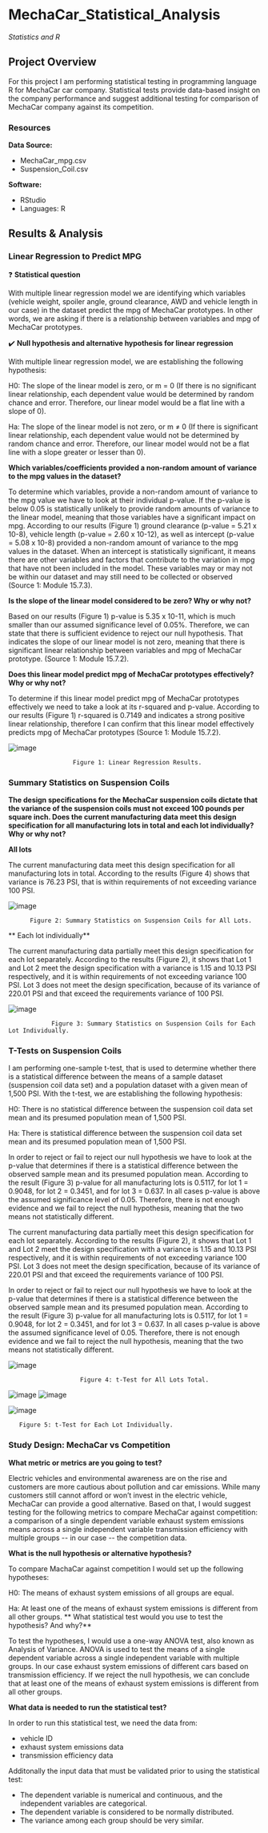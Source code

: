 # MechaCar_Statistical_Analysis

_Statistics and R_

## Project Overview

For this project I am performing statistical testing in programming language R for MechaCar car company. Statistical tests provide data-based insight on the company performance and suggest additional testing for comparison of MechaCar company against its competition.

### Resources

**Data Source:**

- MechaCar_mpg.csv
- Suspension_Coil.csv

**Software:**

- RStudio
- Languages: R

## Results & Analysis

### Linear Regression to Predict MPG

❓ **Statistical question**

With multiple linear regression model we are identifying which variables (vehicle weight, spoiler angle, ground clearance, AWD and vehicle length in our case) in the dataset predict the mpg of MechaCar prototypes. In other words, we are asking if there is a relationship between variables and mpg of MechaCar prototypes.

✔️ **Null hypothesis and alternative hypothesis for linear regression**

With multiple linear regression model, we are establishing the following hypothesis:

H0: The slope of the linear model is zero, or m = 0 (If there is no significant linear relationship, each dependent value would be determined by random chance and error. Therefore, our linear model would be a flat line with a slope of 0).

Ha: The slope of the linear model is not zero, or m ≠ 0 (If there is significant linear relationship, each dependent value would not be determined by random chance and error. Therefore, our linear model would not be a flat line with a slope greater or lesser than 0).

**Which variables/coefficients provided a non-random amount of variance to the mpg values in the dataset?**

To determine which variables, provide a non-random amount of variance to the mpg value we have to look at their individual p-value. If the p-value is below 0.05 is statistically unlikely to provide random amounts of variance to the linear model, meaning that those variables have a significant impact on mpg. According to our results (Figure 1) ground clearance (p-value = 5.21 x 10-8), vehicle length (p-value = 2.60 x 10-12), as well as intercept (p-value = 5.08 x 10-8) provided a non-random amount of variance to the mpg values in the dataset. When an intercept is statistically significant, it means there are other variables and factors that contribute to the variation in mpg that have not been included in the model. These variables may or may not be within our dataset and may still need to be collected or observed (Source 1: Module 15.7.3).

**Is the slope of the linear model considered to be zero? Why or why not?**

Based on our results (Figure 1) p-value is 5.35 x 10-11, which is much smaller than our assumed significance level of 0.05%. Therefore, we can state that there is sufficient evidence to reject our null hypothesis. That indicates the slope of our linear model is not zero, meaning that there is significant linear relationship between variables and mpg of MechaCar prototype. (Source 1: Module 15.7.2).

**Does this linear model predict mpg of MechaCar prototypes effectively? Why or why not?**

To determine if this linear model predict mpg of MechaCar prototypes effectively we need to take a look at its r-squared and p-value. According to our results (Figure 1) r-squared is 0.7149 and indicates a strong positive linear relationship, therefore I can confirm that this linear model effectively predicts mpg of MechaCar prototypes (Source 1: Module 15.7.2).

![image](https://user-images.githubusercontent.com/99419112/172073839-be1771ea-93c1-4264-b52e-3912c969dc3f.png)

                      Figure 1: Linear Regression Results.
                      
### Summary Statistics on Suspension Coils

**The design specifications for the MechaCar suspension coils dictate that the variance of the suspension coils must not exceed 100 pounds per square inch. Does the current manufacturing data meet this design specification for all manufacturing lots in total and each lot individually? Why or why not?**

**All lots**

The current manufacturing data meet this design specification for all manufacturing lots in total. According to the results (Figure 4) shows that variance is 76.23 PSI, that is within requirements of not exceeding variance 100 PSI.

![image](https://user-images.githubusercontent.com/99419112/172073886-d0d172be-268e-44a7-bc93-1191cfb0ce9e.png)

          Figure 2: Summary Statistics on Suspension Coils for All Lots.
          
** Each lot individually**

The current manufacturing data partially meet this design specification for each lot separately. According to the results (Figure 2), it shows that Lot 1 and Lot 2 meet the design specification with a variance is 1.15 and 10.13 PSI respectively, and it is within requirements of not exceeding variance 100 PSI. Lot 3 does not meet the design specification, because of its variance of 220.01 PSI and that exceed the requirements variance of 100 PSI.

![image](https://user-images.githubusercontent.com/99419112/172073939-6a0abf0a-7ffc-44a0-8b50-3f8cc43461a8.png)

                Figure 3: Summary Statistics on Suspension Coils for Each Lot Individually.
                
### **T-Tests on Suspension Coils**

I am performing one-sample t-test, that is used to determine whether there is a statistical difference between the means of a sample dataset (suspension coil data set) and a population dataset with a given mean of 1,500 PSI. With the t-test, we are establishing the following hypothesis:

H0: There is no statistical difference between the suspension coil data set mean and its presumed population mean of 1,500 PSI.

Ha: There is statistical difference between the suspension coil data set mean and its presumed population mean of 1,500 PSI.

In order to reject or fail to reject our null hypothesis we have to look at the p-value that determines if there is a statistical difference between the observed sample mean and its presumed population mean. According to the result (Figure 3) p-value for all manufacturing lots is 0.5117, for lot 1 = 0.9048, for lot 2 = 0.3451, and for lot 3 = 0.637. In all cases p-value is above the assumed significance level of 0.05. Therefore, there is not enough evidence and we fail to reject the null hypothesis, meaning that the two means not statistically different.

The current manufacturing data partially meet this design specification for each lot separately. According to the results (Figure 2), it shows that Lot 1 and Lot 2 meet the design specification with a variance is 1.15 and 10.13 PSI respectively, and it is within requirements of not exceeding variance 100 PSI. Lot 3 does not meet the design specification, because of its variance of 220.01 PSI and that exceed the requirements variance of 100 PSI.

In order to reject or fail to reject our null hypothesis we have to look at the p-value that determines if there is a statistical difference between the observed sample mean and its presumed population mean. According to the result (Figure 3) p-value for all manufacturing lots is 0.5117, for lot 1 = 0.9048, for lot 2 = 0.3451, and for lot 3 = 0.637. In all cases p-value is above the assumed significance level of 0.05. Therefore, there is not enough evidence and we fail to reject the null hypothesis, meaning that the two means not statistically different.

![image](https://user-images.githubusercontent.com/99419112/172074010-3529cb2a-a351-4a5a-ad5e-c469a9952d48.png)

                        Figure 4: t-Test for All Lots Total.
                        
 ![image](https://user-images.githubusercontent.com/99419112/172074021-08e3b683-c19f-4e15-ab9c-6cf784ad2f56.png) ![image](https://user-images.githubusercontent.com/99419112/172074025-c64b2a3b-ec97-48fe-b4a9-1a440ec6e957.png)

![image](https://user-images.githubusercontent.com/99419112/172074030-180faff0-7f7a-48b1-8806-fb95570415ff.png)

       Figure 5: t-Test for Each Lot Individually.
                                  
### Study Design: MechaCar vs Competition

**What metric or metrics are you going to test?**

Electric vehicles and environmental awareness are on the rise and customers are more cautious about pollution and car emissions. While many customers still cannot afford or won’t invest in the electric vehicle, MechaCar can provide a good alternative. Based on that, I would suggest testing for the following metrics to compare MechaCar against competition: a comparison of a single dependent variable exhaust system emissions means across a single independent variable transmission efficiency with multiple groups -- in our case -- the competition data.

**What is the null hypothesis or alternative hypothesis?**

To compare MachaCar against competition I would set up the following hypotheses:

H0: The means of exhaust system emissions of all groups are equal.

Ha: At least one of the means of exhaust system emissions is different from all other groups.
**
What statistical test would you use to test the hypothesis? And why?**

To test the hypotheses, I would use a one-way ANOVA test, also known as Analysis of Variance. ANOVA is used to test the means of a single dependent variable across a single independent variable with multiple groups. In our case exhaust system emissions of different cars based on transmission efficiency. If we reject the null hypothesis, we can conclude that at least one of the means of exhaust system emissions is different from all other groups.

**What data is needed to run the statistical test?**

In order to run this statistical test, we need the data from:

- vehicle ID
- exhaust system emissions data
- transmission efficiency data

Additonally the input data that must be validated prior to using the statistical test:

- The dependent variable is numerical and continuous, and the independent variables are categorical.
- The dependent variable is considered to be normally distributed.
- The variance among each group should be very similar.



